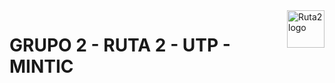 <a href="https://mintic.gov.co/">
    <img src="https://github.com/raulrobinson/grupo2ruta2utp/img/boxes-13434_reprule_twitter_img_default_logo.png" alt="Ruta2 logo" title="Ruta2" align="right" height="60" />
</a>

# GRUPO 2 - RUTA 2 - UTP - MINTIC